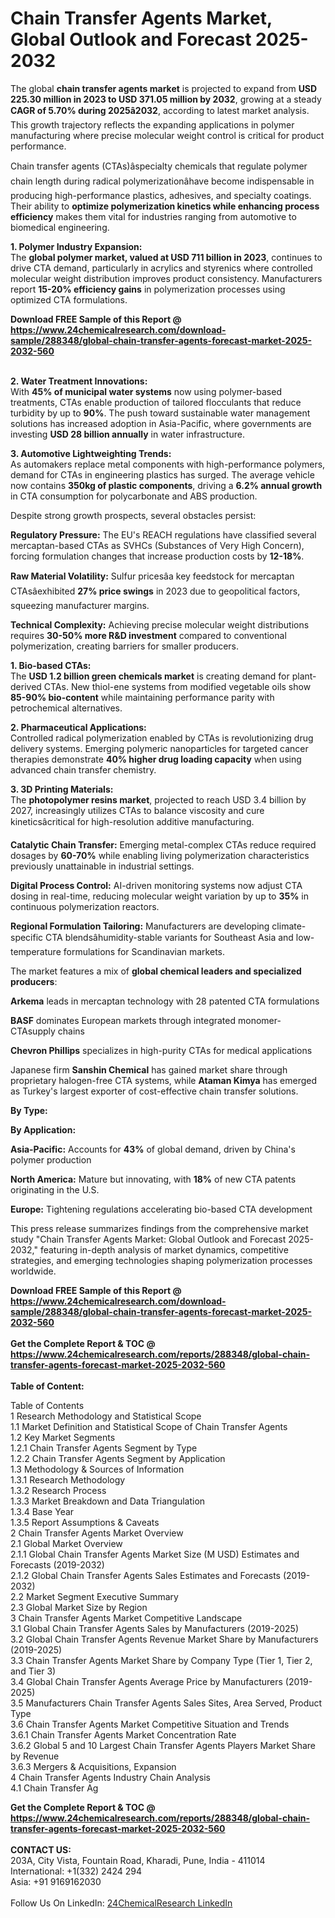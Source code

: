 <h1>Chain Transfer Agents Market, Global Outlook and Forecast 2025-2032</h1><p>The global <strong>chain transfer agents market</strong> is projected to expand from <strong>USD 225.30 million in 2023 to USD 371.05 million by 2032</strong>, growing at a steady <strong>CAGR of 5.70% during 2025â2032</strong>, according to latest market analysis. This growth trajectory reflects the expanding applications in polymer manufacturing where precise molecular weight control is critical for product performance.</p><p>Chain transfer agents (CTAs)âspecialty chemicals that regulate polymer chain length during radical polymerizationâhave become indispensable in producing high-performance plastics, adhesives, and specialty coatings. Their ability to <strong>optimize polymerization kinetics while enhancing process efficiency</strong> makes them vital for industries ranging from automotive to biomedical engineering.</p><p><strong>1. Polymer Industry Expansion:</strong><br>
The <strong>global polymer market, valued at USD 711 billion in 2023</strong>, continues to drive CTA demand, particularly in acrylics and styrenics where controlled molecular weight distribution improves product consistency. Manufacturers report <strong>15-20% efficiency gains</strong> in polymerization processes using optimized CTA formulations.</p><div><b>Download FREE Sample of this Report @ 
            <a href="https://www.24chemicalresearch.com/download-sample/288348/global-chain-transfer-agents-forecast-market-2025-2032-560">
            https://www.24chemicalresearch.com/download-sample/288348/global-chain-transfer-agents-forecast-market-2025-2032-560</a></b></div><br><p><strong>2. Water Treatment Innovations:</strong><br>
With <strong>45% of municipal water systems</strong> now using polymer-based treatments, CTAs enable production of tailored flocculants that reduce turbidity by up to <strong>90%</strong>. The push toward sustainable water management solutions has increased adoption in Asia-Pacific, where governments are investing <strong>USD 28 billion annually</strong> in water infrastructure.</p><p><strong>3. Automotive Lightweighting Trends:</strong><br>
As automakers replace metal components with high-performance polymers, demand for CTAs in engineering plastics has surged. The average vehicle now contains <strong>350kg of plastic components</strong>, driving a <strong>6.2% annual growth</strong> in CTA consumption for polycarbonate and ABS production.</p><p>Despite strong growth prospects, several obstacles persist:</p><p><strong>Regulatory Pressure:</strong> The EU's REACH regulations have classified several mercaptan-based CTAs as SVHCs (Substances of Very High Concern), forcing formulation changes that increase production costs by <strong>12-18%</strong>.</p><p><strong>Raw Material Volatility:</strong> Sulfur pricesâa key feedstock for mercaptan CTAsâexhibited <strong>27% price swings</strong> in 2023 due to geopolitical factors, squeezing manufacturer margins.</p><p><strong>Technical Complexity:</strong> Achieving precise molecular weight distributions requires <strong>30-50% more R&amp;D investment</strong> compared to conventional polymerization, creating barriers for smaller producers.</p><p><strong>1. Bio-based CTAs:</strong><br>
The <strong>USD 1.2 billion green chemicals market</strong> is creating demand for plant-derived CTAs. New thiol-ene systems from modified vegetable oils show <strong>85-90% bio-content</strong> while maintaining performance parity with petrochemical alternatives.</p><p><strong>2. Pharmaceutical Applications:</strong><br>
Controlled radical polymerization enabled by CTAs is revolutionizing drug delivery systems. Emerging polymeric nanoparticles for targeted cancer therapies demonstrate <strong>40% higher drug loading capacity</strong> when using advanced chain transfer chemistry.</p><p><strong>3. 3D Printing Materials:</strong><br>
The <strong>photopolymer resins market</strong>, projected to reach USD 3.4 billion by 2027, increasingly utilizes CTAs to balance viscosity and cure kineticsâcritical for high-resolution additive manufacturing.</p><p><strong>Catalytic Chain Transfer:</strong> Emerging metal-complex CTAs reduce required dosages by <strong>60-70%</strong> while enabling living polymerization characteristics previously unattainable in industrial settings.</p><p><strong>Digital Process Control:</strong> AI-driven monitoring systems now adjust CTA dosing in real-time, reducing molecular weight variation by up to <strong>35%</strong> in continuous polymerization reactors.</p><p><strong>Regional Formulation Tailoring:</strong> Manufacturers are developing climate-specific CTA blendsâhumidity-stable variants for Southeast Asia and low-temperature formulations for Scandinavian markets.</p><p>The market features a mix of <strong>global chemical leaders and specialized producers</strong>:</p><p><strong>Arkema</strong> leads in mercaptan technology with 28 patented CTA formulations</p><p><strong>BASF</strong> dominates European markets through integrated monomer-CTAsupply chains</p><p><strong>Chevron Phillips</strong> specializes in high-purity CTAs for medical applications</p><p>Japanese firm <strong>Sanshin Chemical</strong> has gained market share through proprietary halogen-free CTA systems, while <strong>Ataman Kimya</strong> has emerged as Turkey's largest exporter of cost-effective chain transfer solutions.</p><p><strong>By Type:</strong></p><p><strong>By Application:</strong></p><p><strong>Asia-Pacific:</strong> Accounts for <strong>43%</strong> of global demand, driven by China's polymer production</p><p><strong>North America:</strong> Mature but innovating, with <strong>18%</strong> of new CTA patents originating in the U.S.</p><p><strong>Europe:</strong> Tightening regulations accelerating bio-based CTA development</p><p>This press release summarizes findings from the comprehensive market study "Chain Transfer Agents Market: Global Outlook and Forecast 2025-2032," featuring in-depth analysis of market dynamics, competitive strategies, and emerging technologies shaping polymerization processes worldwide.</p><div><b>Download FREE Sample of this Report @ 
            <a href="https://www.24chemicalresearch.com/download-sample/288348/global-chain-transfer-agents-forecast-market-2025-2032-560">
            https://www.24chemicalresearch.com/download-sample/288348/global-chain-transfer-agents-forecast-market-2025-2032-560</a></b></div><br><div><b>Get the Complete Report & TOC @ 
            <a href="https://www.24chemicalresearch.com/reports/288348/global-chain-transfer-agents-forecast-market-2025-2032-560">
            https://www.24chemicalresearch.com/reports/288348/global-chain-transfer-agents-forecast-market-2025-2032-560</a></b></div><br>
            <b>Table of Content:</b><p>Table of Contents<br />
1 Research Methodology and Statistical Scope<br />
1.1 Market Definition and Statistical Scope of Chain Transfer Agents<br />
1.2 Key Market Segments<br />
1.2.1 Chain Transfer Agents Segment by Type<br />
1.2.2 Chain Transfer Agents Segment by Application<br />
1.3 Methodology & Sources of Information<br />
1.3.1 Research Methodology<br />
1.3.2 Research Process<br />
1.3.3 Market Breakdown and Data Triangulation<br />
1.3.4 Base Year<br />
1.3.5 Report Assumptions & Caveats<br />
2 Chain Transfer Agents Market Overview<br />
2.1 Global Market Overview<br />
2.1.1 Global Chain Transfer Agents Market Size (M USD) Estimates and Forecasts (2019-2032)<br />
2.1.2 Global Chain Transfer Agents Sales Estimates and Forecasts (2019-2032)<br />
2.2 Market Segment Executive Summary<br />
2.3 Global Market Size by Region<br />
3 Chain Transfer Agents Market Competitive Landscape<br />
3.1 Global Chain Transfer Agents Sales by Manufacturers (2019-2025)<br />
3.2 Global Chain Transfer Agents Revenue Market Share by Manufacturers (2019-2025)<br />
3.3 Chain Transfer Agents Market Share by Company Type (Tier 1, Tier 2, and Tier 3)<br />
3.4 Global Chain Transfer Agents Average Price by Manufacturers (2019-2025)<br />
3.5 Manufacturers Chain Transfer Agents Sales Sites, Area Served, Product Type<br />
3.6 Chain Transfer Agents Market Competitive Situation and Trends<br />
3.6.1 Chain Transfer Agents Market Concentration Rate<br />
3.6.2 Global 5 and 10 Largest Chain Transfer Agents Players Market Share by Revenue<br />
3.6.3 Mergers & Acquisitions, Expansion<br />
4 Chain Transfer Agents Industry Chain Analysis<br />
4.1 Chain Transfer Ag</p><div><b>Get the Complete Report & TOC @ 
            <a href="https://www.24chemicalresearch.com/reports/288348/global-chain-transfer-agents-forecast-market-2025-2032-560">
            https://www.24chemicalresearch.com/reports/288348/global-chain-transfer-agents-forecast-market-2025-2032-560</a></b></div><br><b>CONTACT US:</b><br>
            203A, City Vista, Fountain Road, Kharadi, Pune, India - 411014<br>
            International: +1(332) 2424 294<br>
            Asia: +91 9169162030 <br><br>
            Follow Us On LinkedIn: <a href="https://www.linkedin.com/company/24chemicalresearch/">24ChemicalResearch LinkedIn</a>